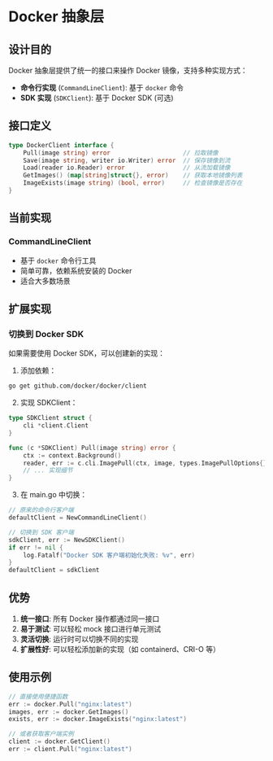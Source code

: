 # Docker 抽象层

## 设计目的

Docker 抽象层提供了统一的接口来操作 Docker 镜像，支持多种实现方式：

- **命令行实现** (`CommandLineClient`): 基于 `docker` 命令
- **SDK 实现** (`SDKClient`): 基于 Docker SDK (可选)

## 接口定义

```go
type DockerClient interface {
    Pull(image string) error                    // 拉取镜像
    Save(image string, writer io.Writer) error  // 保存镜像到流
    Load(reader io.Reader) error                // 从流加载镜像
    GetImages() (map[string]struct{}, error)    // 获取本地镜像列表
    ImageExists(image string) (bool, error)     // 检查镜像是否存在
}
```

## 当前实现

### CommandLineClient
- 基于 `docker` 命令行工具
- 简单可靠，依赖系统安装的 Docker
- 适合大多数场景

## 扩展实现

### 切换到 Docker SDK

如果需要使用 Docker SDK，可以创建新的实现：

1. 添加依赖：
```bash
go get github.com/docker/docker/client
```

2. 实现 SDKClient：
```go
type SDKClient struct {
    cli *client.Client
}

func (c *SDKClient) Pull(image string) error {
    ctx := context.Background()
    reader, err := c.cli.ImagePull(ctx, image, types.ImagePullOptions{})
    // ... 实现细节
}
```

3. 在 main.go 中切换：
```go
// 原来的命令行客户端
defaultClient = NewCommandLineClient()

// 切换到 SDK 客户端
sdkClient, err := NewSDKClient()
if err != nil {
    log.Fatalf("Docker SDK 客户端初始化失败: %v", err)
}
defaultClient = sdkClient
```

## 优势

1. **统一接口**: 所有 Docker 操作都通过同一接口
2. **易于测试**: 可以轻松 mock 接口进行单元测试
3. **灵活切换**: 运行时可以切换不同的实现
4. **扩展性好**: 可以轻松添加新的实现（如 containerd、CRI-O 等）

## 使用示例

```go
// 直接使用便捷函数
err := docker.Pull("nginx:latest")
images, err := docker.GetImages()
exists, err := docker.ImageExists("nginx:latest")

// 或者获取客户端实例
client := docker.GetClient()
err := client.Pull("nginx:latest")
``` 